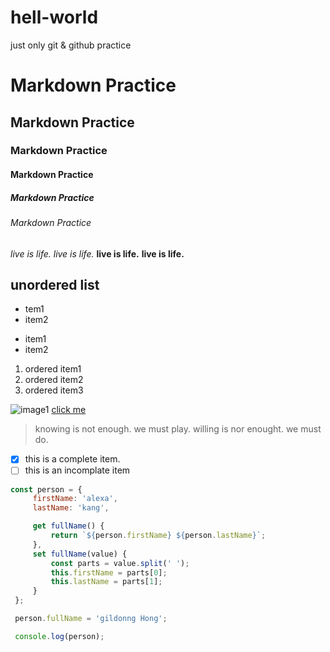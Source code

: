 # hell-world
just only git &amp; github practice

# Markdown Practice
## Markdown Practice
### Markdown Practice
#### Markdown Practice
##### Markdown Practice
###### Markdown Practice



*live is life.*  _live is life._ 
**live is life.** __live is life.__  

## unordered list
* tem1
* item2

- item1
- item2

1. ordered item1
2. ordered item2
3. ordered item3

![image1]("https://www.wku.ac.kr/wp-content/themes/wku/common/img/logo.png")
[click me]("https://www.wku.ac.kr")

> knowing is not enough. we must play. willing is nor enought. we must do.

- [x] this is a complete item.
- [ ] this is an incomplate item

```javascript
const person = {
     firstName: 'alexa',
     lastName: 'kang',

     get fullName() {
         return `${person.firstName} ${person.lastName}`;
     },
     set fullName(value) {
         const parts = value.split(' ');
         this.firstName = parts[0];
         this.lastName = parts[1];
     }
 };

 person.fullName = 'gildonng Hong';

 console.log(person);

